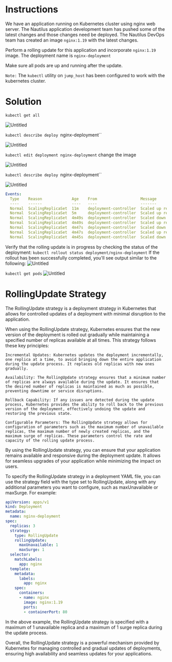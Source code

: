 # Instructions
We have an application running on Kubernetes cluster using nginx web server. The Nautilus application development team has pushed some of the latest changes and those changes need be deployed. The Nautilus DevOps team has created an image `nginx:1.19` with the latest changes.

Perform a rolling update for this application and incorporate `nginx:1.19` image. The deployment name is `nginx-deployment`

Make sure all pods are up and running after the update.

`Note:` The `kubectl` utility on `jump_host` has been configured to work with the kubernetes cluster.

# Solution
`kubectl get all`

![Untitled](https://prod-files-secure.s3.us-west-2.amazonaws.com/2ebaada8-1c06-4883-9db1-fa5bff723e3f/b35069fc-269f-4c31-a57a-e5d027447461/Untitled.png)

`kubectl describe deploy `nginx-deployment``

![Untitled](https://prod-files-secure.s3.us-west-2.amazonaws.com/2ebaada8-1c06-4883-9db1-fa5bff723e3f/e44eb223-91f1-4e4d-8a27-59f487bb69af/Untitled.png)

`kubectl edit deployment nginx-deployment`  change the image

![Untitled](https://prod-files-secure.s3.us-west-2.amazonaws.com/2ebaada8-1c06-4883-9db1-fa5bff723e3f/bd233b94-3a3f-4be7-bc1b-316604ce0470/Untitled.png)

`kubectl describe deploy `nginx-deployment``

![Untitled](https://prod-files-secure.s3.us-west-2.amazonaws.com/2ebaada8-1c06-4883-9db1-fa5bff723e3f/f09e39a3-5b0c-4811-9eee-a56699e1709c/Untitled.png)

```YAML
Events:
  Type    Reason             Age    From                   Message
  ----    ------             ----   ----                   -------
  Normal  ScalingReplicaSet  11m    deployment-controller  Scaled up replica set nginx-deployment-989f57c54 to 3
  Normal  ScalingReplicaSet  5m     deployment-controller  Scaled up replica set nginx-deployment-dc49f85cc to 1
  Normal  ScalingReplicaSet  4m49s  deployment-controller  Scaled down replica set nginx-deployment-989f57c54 to 2 from 3
  Normal  ScalingReplicaSet  4m49s  deployment-controller  Scaled up replica set nginx-deployment-dc49f85cc to 2 from 1
  Normal  ScalingReplicaSet  4m47s  deployment-controller  Scaled down replica set nginx-deployment-989f57c54 to 1 from 2
  Normal  ScalingReplicaSet  4m47s  deployment-controller  Scaled up replica set nginx-deployment-dc49f85cc to 3 from 2
  Normal  ScalingReplicaSet  4m45s  deployment-controller  Scaled down replica set nginx-deployment-989f57c54 to 0 from 1
```

Verify that the rolling update is in progress by checking the status of the deployment: `kubectl rollout status deployment/nginx-deployment`
If the rollout has been successfully completed, you'll see output similar to the following:
![Untitled](https://prod-files-secure.s3.us-west-2.amazonaws.com/2ebaada8-1c06-4883-9db1-fa5bff723e3f/f6cf6a23-dc05-4ac1-80f0-16b2a2a81140/Untitled.png)

`kubectl get pods`
![Untitled](https://prod-files-secure.s3.us-west-2.amazonaws.com/2ebaada8-1c06-4883-9db1-fa5bff723e3f/ecda46be-c470-48ea-9f21-05fb77fd0407/Untitled.png)


# RollingUpdate Strategy
The RollingUpdate strategy is a deployment strategy in Kubernetes that allows for controlled updates of a deployment with minimal disruption to the application.

When using the RollingUpdate strategy, Kubernetes ensures that the new version of the deployment is rolled out gradually while maintaining a specified number of replicas available at all times. This strategy follows these key principles:

    Incremental Updates: Kubernetes updates the deployment incrementally, one replica at a time, to avoid bringing down the entire application during the update process. It replaces old replicas with new ones gradually.

    Availability: The RollingUpdate strategy ensures that a minimum number of replicas are always available during the update. It ensures that the desired number of replicas is maintained as much as possible, preventing downtime or service disruptions.

    Rollback Capability: If any issues are detected during the update process, Kubernetes provides the ability to roll back to the previous version of the deployment, effectively undoing the update and restoring the previous state.

    Configurable Parameters: The RollingUpdate strategy allows for configuration of parameters such as the maximum number of unavailable replicas, the maximum number of newly created replicas, and the maximum surge of replicas. These parameters control the rate and capacity of the rolling update process.

By using the RollingUpdate strategy, you can ensure that your application remains available and responsive during the deployment update. It allows for seamless upgrades of your application while minimizing the impact on users.

To specify the RollingUpdate strategy in a deployment YAML file, you can use the strategy field with the type set to RollingUpdate, along with any additional parameters you want to configure, such as maxUnavailable or maxSurge. For example:
```YAML
apiVersion: apps/v1
kind: Deployment
metadata:
  name: nginx-deployment
spec:
  replicas: 3
  strategy:
    type: RollingUpdate
    rollingUpdate:
      maxUnavailable: 1
      maxSurge: 1
  selector:
    matchLabels:
      app: nginx
  template:
    metadata:
      labels:
        app: nginx
    spec:
      containers:
      - name: nginx
        image: nginx:1.19
        ports:
        - containerPort: 80
```
In the above example, the RollingUpdate strategy is specified with a maximum of 1 unavailable replica and a maximum of 1 surge replica during the update process.

Overall, the RollingUpdate strategy is a powerful mechanism provided by Kubernetes for managing controlled and gradual updates of deployments, ensuring high availability and seamless updates for your applications.
